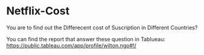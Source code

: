 # Netflix-Cost

You are to find out the Differecent cost of Suscription in Different Countries?


You can find the report that answer these question in Tablueau:
https://public.tableau.com/app/profile/wilton.ngo#!/
